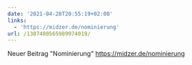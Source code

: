 ```yaml
---
date: '2021-04-28T20:55:19+02:00'
links:
  - 'https://midzer.de/nominierung'
url: /1387480565989974019/
---
```

Neuer Beitrag "Nominierung" https://midzer.de/nominierung
